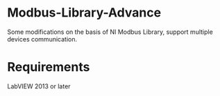 # Modbus-Library-Advance
Some modifications on the basis of NI Modbus Library, support multiple devices communication.  


# Requirements
LabVIEW 2013 or later
